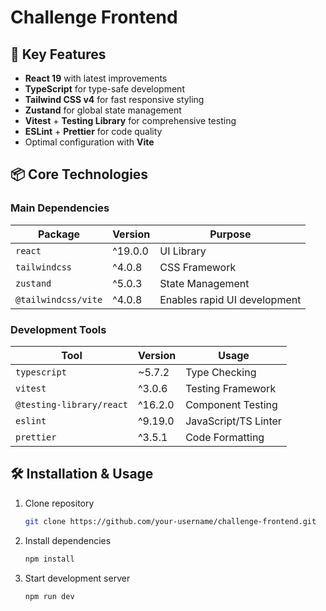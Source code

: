 # Challenge Frontend

## 🚀 Key Features
- **React 19** with latest improvements
- **TypeScript** for type-safe development
- **Tailwind CSS v4** for fast responsive styling
- **Zustand** for global state management
- **Vitest** + **Testing Library** for comprehensive testing
- **ESLint** + **Prettier** for code quality
- Optimal configuration with **Vite**

## 📦 Core Technologies

### Main Dependencies
| Package | Version | Purpose |
|---------|---------|---------|
| `react` | ^19.0.0 | UI Library |
| `tailwindcss` | ^4.0.8 | CSS Framework |
| `zustand` | ^5.0.3 | State Management |
| `@tailwindcss/vite` | ^4.0.8 | Enables rapid UI development |

### Development Tools
| Tool | Version | Usage |
|------|---------|-------|
| `typescript` | ~5.7.2 | Type Checking |
| `vitest` | ^3.0.6 | Testing Framework |
| `@testing-library/react` | ^16.2.0 | Component Testing |
| `eslint` | ^9.19.0 | JavaScript/TS Linter |
| `prettier` | ^3.5.1 | Code Formatting |

## 🛠️ Installation & Usage

1. Clone repository
   ```bash
   git clone https://github.com/your-username/challenge-frontend.git
2. Install dependencies
   ```bash
   npm install
2. Start development server
   ```bash
   npm run dev
